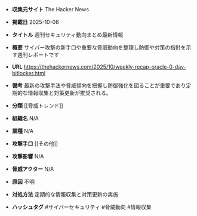 - **収集元サイト**
The Hacker News

- **掲載日**
2025-10-06

- **タイトル**
週刊セキュリティ動向まとめ最新情報

- **概要**
サイバー攻撃の新手口や重要な脅威動向を整理し防御や対策の指針を示す週刊レポートです

- **URL**
https://thehackernews.com/2025/10/weekly-recap-oracle-0-day-bitlocker.html

- **備考**
最新の攻撃手法や脅威傾向を把握し防御強化を図ることが重要であり定期的な情報収集と対策更新が推奨される。

- **分類**
[[脅威トレンド]]

- **組織名**
N/A

- **業種**
N/A

- **攻撃手口**
[[その他]]

- **攻撃影響**
N/A

- **脅威アクター**
N/A

- **原因**
不明

- **対処方法**
定期的な情報収集と対策更新の実施

- **ハッシュタグ**
#サイバーセキュリティ #脅威動向 #情報収集
